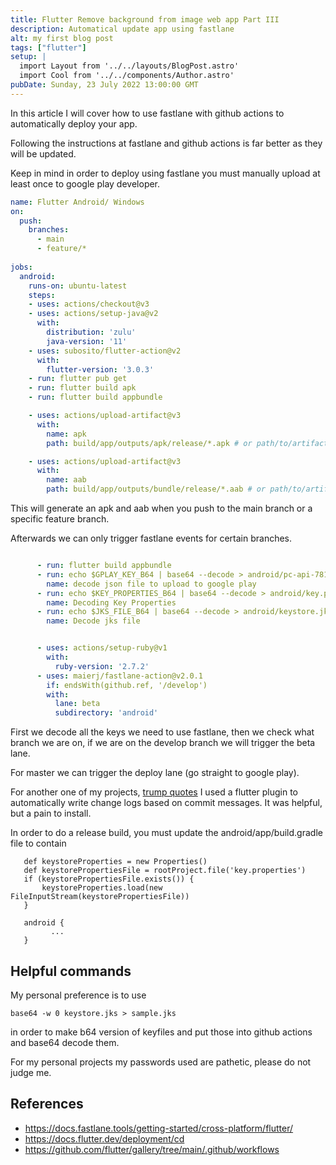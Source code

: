 ```yaml
---
title: Flutter Remove background from image web app Part III
description: Automatical update app using fastlane
alt: my first blog post
tags: ["flutter"]
setup: |
  import Layout from '../../layouts/BlogPost.astro'
  import Cool from '../../components/Author.astro'  
pubDate: Sunday, 23 July 2022 13:00:00 GMT
---
```


In this article I will cover how to use fastlane with github actions to automatically deploy your app.

Following the instructions at fastlane and github actions is far better as they will be updated.

Keep in mind in order to deploy using fastlane you must manually upload at least once to google play developer.

```yml
name: Flutter Android/ Windows
on:
  push:
    branches:
      - main
      - feature/*
  
jobs:
  android: 
    runs-on: ubuntu-latest
    steps:
    - uses: actions/checkout@v3
    - uses: actions/setup-java@v2
      with:
        distribution: 'zulu'
        java-version: '11'
    - uses: subosito/flutter-action@v2
      with:
        flutter-version: '3.0.3'
    - run: flutter pub get
    - run: flutter build apk
    - run: flutter build appbundle

    - uses: actions/upload-artifact@v3
      with:
        name: apk
        path: build/app/outputs/apk/release/*.apk # or path/to/artifact

    - uses: actions/upload-artifact@v3
      with:
        name: aab
        path: build/app/outputs/bundle/release/*.aab # or path/to/artifact
```

This will generate an apk and aab when you push to the main branch or a specific feature branch.

Afterwards we can only trigger fastlane events for certain branches.

```yml

      - run: flutter build appbundle
      - run: echo $GPLAY_KEY_B64 | base64 --decode > android/pc-api-7819418006086265513-297-141698a71862.json
        name: decode json file to upload to google play
      - run: echo $KEY_PROPERTIES_B64 | base64 --decode > android/key.properties
        name: Decoding Key Properties
      - run: echo $JKS_FILE_B64 | base64 --decode > android/keystore.jks
        name: Decode jks file


      - uses: actions/setup-ruby@v1
        with:
          ruby-version: '2.7.2'
      - uses: maierj/fastlane-action@v2.0.1
        if: endsWith(github.ref, '/develop')
        with:
          lane: beta
          subdirectory: 'android'
```

First we decode all the keys we need to use fastlane, then we check what branch we are on, if we are on the develop branch we will trigger the beta lane.

For master we can trigger the deploy lane (go straight to google play).

For another one of my projects, [trump quotes](https://github.com/FriendlyUser/trump_quotes/blob/master/android/fastlane/Fastfile) I used a flutter plugin to automatically write change logs based on commit messages. It was helpful, but a pain to install.


In order to do a release build, you must update the android/app/build.gradle file to
contain

```
   def keystoreProperties = new Properties()
   def keystorePropertiesFile = rootProject.file('key.properties')
   if (keystorePropertiesFile.exists()) {
       keystoreProperties.load(new FileInputStream(keystorePropertiesFile))
   }

   android {
         ...
   }
```
## Helpful commands

My personal preference is to use 

```
base64 -w 0 keystore.jks > sample.jks
```

in order to make b64 version of keyfiles and put those into github actions and base64 decode them.


For my personal projects my passwords used are pathetic, please do not judge me.

## References

* https://docs.fastlane.tools/getting-started/cross-platform/flutter/
* https://docs.flutter.dev/deployment/cd
* https://github.com/flutter/gallery/tree/main/.github/workflows